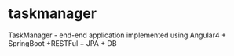 # taskmanager
TaskManager - end-end  application implemented using Angular4 + SpringBoot +RESTFul + JPA + DB
